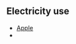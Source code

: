 ## Electricity use
- [Apple](https://www.statista.com/statistics/531938/electricity-consumed-by-apple-inc-globally/)
- 